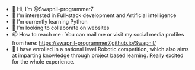 - 👋 Hi, I’m @Swapnil-programmer7
- 👀 I’m interested in Full-stack development and Artificial intelligence
- 🌱 I’m currently learning Python
- 💞️ I’m looking to collaborate on websites
- 📫 How to reach me : You can mail me or visit my social media profiles from here: https://swapnil-programmer7.github.io/Swapnil/
- 🤖 I have enrolled in a national level Robotic competition, which also aims at imparting knowledge through project based learning. Really excited for the whole experience.

<!---
Swapnil-programmer7/Swapnil-programmer7 is a ✨ special ✨ repository because its `README.md` (this file) appears on your GitHub profile.
You can click the Preview link to take a look at your changes.
--->
